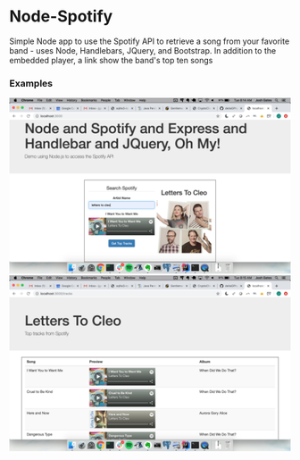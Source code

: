 # Node-Spotify


Simple Node app to use the Spotify API to retrieve a song from your favorite band - uses Node, Handlebars, JQuery, and Bootstrap. In addition to the embedded player, a link show the band's top ten songs

### Examples
<img src="SS1.png" size="300px">

<img src="SS2.png" size="300px">
